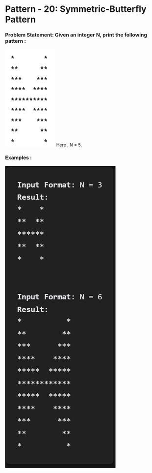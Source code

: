 # Pattern - 20: Symmetric-Butterfly Pattern

### Problem Statement: Given an integer N, print the following pattern : 

<img src="../assets/Pic-39.png" />
Here , N = 5.

### Examples : 
<img src="../assets/Pic-40.png" />